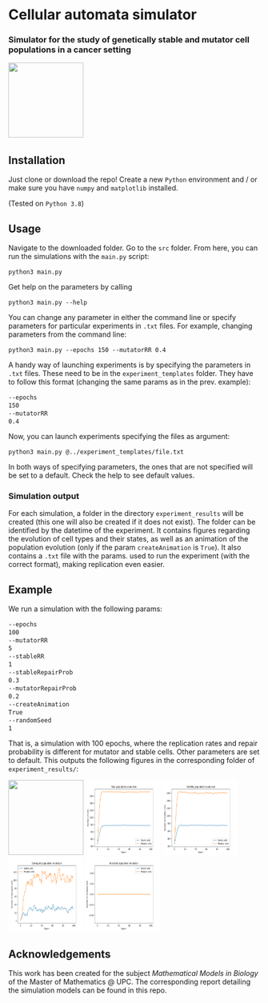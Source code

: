# Cellular automata simulator

### Simulator for the study of genetically stable and mutator cell populations in a cancer setting

<img src="https://github.com/chus-chus/cellular-automata/raw/master/example_figures/header_system_evolution.gif" width="150" height="150"/>

## Installation

Just clone or download the repo! Create a new `Python` environment and / or make sure you have
`numpy` and `matplotlib` installed.

(Tested on `Python 3.8`)

## Usage

Navigate to the downloaded folder. Go to the `src` folder. From here, you can run the simulations
with the `main.py` script:

```
python3 main.py
```

Get help on the parameters by calling

``` 
python3 main.py --help
```

You can change any parameter in either the command line or specify parameters for particular 
experiments in `.txt` files. For example, changing parameters from the command line:

```
python3 main.py --epochs 150 --mutatorRR 0.4
```

A handy way of launching experiments is by specifying the parameters
in `.txt` files. These need to be in the `experiment_templates` folder. They
have to follow this format (changing the same params as in the prev. example):

``` 
--epochs
150
--mutatorRR
0.4
```

Now, you can launch experiments specifying the files as argument:

``` 
python3 main.py @../experiment_templates/file.txt
```

In both ways of specifying parameters, the ones that are not specified will be
set to a default. Check the help to see default values.

### Simulation output

For each simulation, a folder in the directory `experiment_results` will be created (this one will also be created if
it does not exist). The folder can be identified by the datetime of the experiment.
It contains figures regarding the evolution of cell types and their states, as well as an animation of the 
population evolution (only if the param `createAnimation` is `True`). It also contains a `.txt` file with 
the params. used to run the experiment (with the correct format), making replication even easier.

## Example

We run a simulation with the following params:

```
--epochs
100
--mutatorRR
5
--stableRR
1
--stableRepairProb
0.3
--mutatorRepairProb
0.2
--createAnimation
True
--randomSeed
1
```

That is, a simulation with 100 epochs, where the replication rates and repair probability is different for mutator
and stable cells. Other parameters are set to default. This outputs the following figures in the corresponding folder 
of `experiment_results/`:

<img src="https://github.com/chus-chus/cellular-automata/raw/master/example_figures/system_evolution.gif" width="150" height="150" />
<img src="https://github.com/chus-chus/cellular-automata/raw/master/example_figures/total_population_evolution.png" width="150" height="150" />

<img src="https://github.com/chus-chus/cellular-automata/raw/master/example_figures/healthy_population_evolution.png" width="150" height="150" />
<img src="https://github.com/chus-chus/cellular-automata/raw/master/example_figures/damaged_population_evolution.png" width="150" height="150" />
<img src="https://github.com/chus-chus/cellular-automata/raw/master/example_figures/mutated_population_evolution.png" width="150" height="150" />

## Acknowledgements
This work has been created for the subject *Mathematical Models in Biology* of the Master of Mathematics @ UPC. The corresponding report
detailing the simulation models can be found in this repo.